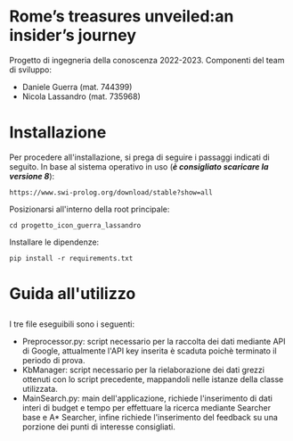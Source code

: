 # Rome’s treasures unveiled:an insider’s journey

Progetto di ingegneria della conoscenza 2022-2023. 
Componenti del team di sviluppo:
 - Daniele Guerra           (mat. 744399)
 - Nicola Lassandro         (mat. 735968)

# Installazione
Per procedere all'installazione, si prega di seguire i passaggi indicati di seguito.
In base al sistema operativo in uso (***è consigliato scaricare la versione 8***):

`https://www.swi-prolog.org/download/stable?show=all`

Posizionarsi all'interno della root principale:

`cd progetto_icon_guerra_lassandro`

Installare le dipendenze:

`pip install -r requirements.txt`

# Guida all'utilizzo
## 

I tre file eseguibili sono i seguenti:
- Preprocessor.py: script necessario per la raccolta dei dati mediante API di Google, attualmente l'API key inserita è scaduta poichè terminato il periodo di prova.
- KbManager: script necessario per la rielaborazione dei dati grezzi ottenuti con lo script precedente, mappandoli nelle istanze della classe utilizzata.
- MainSearch.py: main dell'applicazione, richiede l'inserimento di dati interi di budget e tempo per effettuare la ricerca mediante Searcher base e A* Searcher, infine richiede l'inserimento del feedback su una porzione dei punti di interesse consigliati.
